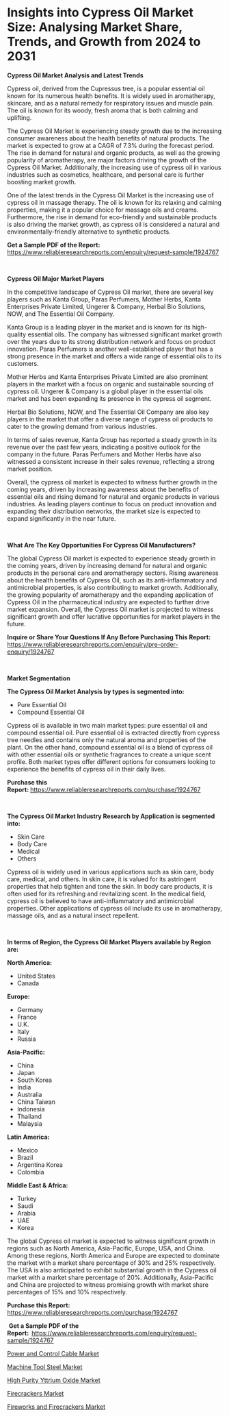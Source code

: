 <p><h1>Insights into Cypress Oil Market Size: Analysing Market Share, Trends, and Growth from 2024 to 2031</h1></p><p><strong>Cypress Oil Market Analysis and Latest Trends</strong></p>
<p><p>Cypress oil, derived from the Cupressus tree, is a popular essential oil known for its numerous health benefits. It is widely used in aromatherapy, skincare, and as a natural remedy for respiratory issues and muscle pain. The oil is known for its woody, fresh aroma that is both calming and uplifting.</p><p>The Cypress Oil Market is experiencing steady growth due to the increasing consumer awareness about the health benefits of natural products. The market is expected to grow at a CAGR of 7.3% during the forecast period. The rise in demand for natural and organic products, as well as the growing popularity of aromatherapy, are major factors driving the growth of the Cypress Oil Market. Additionally, the increasing use of cypress oil in various industries such as cosmetics, healthcare, and personal care is further boosting market growth.</p><p>One of the latest trends in the Cypress Oil Market is the increasing use of cypress oil in massage therapy. The oil is known for its relaxing and calming properties, making it a popular choice for massage oils and creams. Furthermore, the rise in demand for eco-friendly and sustainable products is also driving the market growth, as cypress oil is considered a natural and environmentally-friendly alternative to synthetic products.</p></p>
<p><strong>Get a Sample PDF of the Report:&nbsp;</strong> <a href="https://www.reliableresearchreports.com/enquiry/request-sample/1924767">https://www.reliableresearchreports.com/enquiry/request-sample/1924767</a></p>
<p>&nbsp;</p>
<p><strong>Cypress Oil Major Market Players</strong></p>
<p><p>In the competitive landscape of Cypress Oil market, there are several key players such as Kanta Group, Paras Perfumers, Mother Herbs, Kanta Enterprises Private Limited, Ungerer & Company, Herbal Bio Solutions, NOW, and The Essential Oil Company. </p><p>Kanta Group is a leading player in the market and is known for its high-quality essential oils. The company has witnessed significant market growth over the years due to its strong distribution network and focus on product innovation. Paras Perfumers is another well-established player that has a strong presence in the market and offers a wide range of essential oils to its customers. </p><p>Mother Herbs and Kanta Enterprises Private Limited are also prominent players in the market with a focus on organic and sustainable sourcing of cypress oil. Ungerer & Company is a global player in the essential oils market and has been expanding its presence in the cypress oil segment. </p><p>Herbal Bio Solutions, NOW, and The Essential Oil Company are also key players in the market that offer a diverse range of cypress oil products to cater to the growing demand from various industries. </p><p>In terms of sales revenue, Kanta Group has reported a steady growth in its revenue over the past few years, indicating a positive outlook for the company in the future. Paras Perfumers and Mother Herbs have also witnessed a consistent increase in their sales revenue, reflecting a strong market position. </p><p>Overall, the cypress oil market is expected to witness further growth in the coming years, driven by increasing awareness about the benefits of essential oils and rising demand for natural and organic products in various industries. As leading players continue to focus on product innovation and expanding their distribution networks, the market size is expected to expand significantly in the near future.</p></p>
<p>&nbsp;</p>
<p><strong>What Are The Key Opportunities For Cypress Oil Manufacturers?</strong></p>
<p><p>The global Cypress Oil market is expected to experience steady growth in the coming years, driven by increasing demand for natural and organic products in the personal care and aromatherapy sectors. Rising awareness about the health benefits of Cypress Oil, such as its anti-inflammatory and antimicrobial properties, is also contributing to market growth. Additionally, the growing popularity of aromatherapy and the expanding application of Cypress Oil in the pharmaceutical industry are expected to further drive market expansion. Overall, the Cypress Oil market is projected to witness significant growth and offer lucrative opportunities for market players in the future.</p></p>
<p><strong>Inquire or Share Your Questions If Any Before Purchasing This Report:</strong> <a href="https://www.reliableresearchreports.com/enquiry/pre-order-enquiry/1924767">https://www.reliableresearchreports.com/enquiry/pre-order-enquiry/1924767</a></p>
<p>&nbsp;</p>
<p><strong>Market Segmentation</strong></p>
<p><strong>The Cypress Oil Market Analysis by types is segmented into:</strong></p>
<p><ul><li>Pure Essential Oil</li><li>Compound Essential Oil</li></ul></p>
<p><p>Cypress oil is available in two main market types: pure essential oil and compound essential oil. Pure essential oil is extracted directly from cypress tree needles and contains only the natural aroma and properties of the plant. On the other hand, compound essential oil is a blend of cypress oil with other essential oils or synthetic fragrances to create a unique scent profile. Both market types offer different options for consumers looking to experience the benefits of cypress oil in their daily lives.</p></p>
<p><strong>Purchase this Report:&nbsp;</strong><a href="https://www.reliableresearchreports.com/purchase/1924767">https://www.reliableresearchreports.com/purchase/1924767</a></p>
<p>&nbsp;</p>
<p><strong>The Cypress Oil Market Industry Research by Application is segmented into:</strong></p>
<p><ul><li>Skin Care</li><li>Body Care</li><li>Medical</li><li>Others</li></ul></p>
<p><p>Cypress oil is widely used in various applications such as skin care, body care, medical, and others. In skin care, it is valued for its astringent properties that help tighten and tone the skin. In body care products, it is often used for its refreshing and revitalizing scent. In the medical field, cypress oil is believed to have anti-inflammatory and antimicrobial properties. Other applications of cypress oil include its use in aromatherapy, massage oils, and as a natural insect repellent.</p></p>
<p>&nbsp;</p>
<p><strong>In terms of Region, the Cypress Oil Market Players available by Region are:</strong></p>
<p>
    <p> <strong> North America: </strong>
        <ul>
            <li>United States</li>
            <li>Canada</li>
        </ul>
        </p> 
    <p> <strong> Europe: </strong>
        <ul>
            <li>Germany</li>
            <li>France</li>
            <li>U.K.</li>
            <li>Italy</li>
            <li>Russia</li>
        </ul>
        </p> 
    <p> <strong> Asia-Pacific: </strong>
        <ul>
            <li>China</li>
            <li>Japan</li>
            <li>South Korea</li>
            <li>India</li>
            <li>Australia</li>
            <li>China Taiwan</li>
            <li>Indonesia</li>
            <li>Thailand</li>
            <li>Malaysia</li>
        </ul>
        </p> 
    <p> <strong> Latin America: </strong>
        <ul>
            <li>Mexico</li>
            <li>Brazil</li>
            <li>Argentina Korea</li>
            <li>Colombia</li>
        </ul>
        </p> 
    <p> <strong> Middle East & Africa: </strong>
        <ul>
            <li>Turkey</li>
            <li>Saudi</li>
            <li>Arabia</li>
            <li>UAE</li>
            <li>Korea</li>
        </ul>
    </p>
    </p>
<p><p>The global Cypress oil market is expected to witness significant growth in regions such as North America, Asia-Pacific, Europe, USA, and China. Among these regions, North America and Europe are expected to dominate the market with a market share percentage of 30% and 25% respectively. The USA is also anticipated to exhibit substantial growth in the Cypress oil market with a market share percentage of 20%. Additionally, Asia-Pacific and China are projected to witness promising growth with market share percentages of 15% and 10% respectively.</p></p>
<p><strong>Purchase this Report: </strong><a href="https://www.reliableresearchreports.com/purchase/1924767">https://www.reliableresearchreports.com/purchase/1924767</a></p>
<p>&nbsp;<strong>Get a Sample PDF of the Report:&nbsp;&nbsp;</strong><a href="https://www.reliableresearchreports.com/enquiry/request-sample/1924767">https://www.reliableresearchreports.com/enquiry/request-sample/1924767</a></p>
<p><strong></strong></p>
<p><p><a href="https://view.publitas.com/reportprime-1/global-power-and-control-cable-market-size-and-market-trends-insights-and-projections-from-2024-to-2031/">Power and Control Cable Market</a></p><p><a href="https://view.publitas.com/reportprime-1/machine-tool-steel-market-size-global-industry-overview-market-segmentation-and-forecast-2024-to-2031/">Machine Tool Steel Market</a></p><p><a href="https://picayune-night-cbd.notion.site/High-Purity-Yttrium-Oxide-Market-Size-and-Growth-Market-Segmentation-Regional-and-Country-Breakdow-f0ec959d00474b03ad5b733291504d26">High Purity Yttrium Oxide Market</a></p><p><a href="https://summer-dogwood-3e9.notion.site/Firecrackers-Market-Size-Growing-and-Forecasted-for-period-from-2024-2031-and-provides-complete-ma-86e9b90f44ad4bb5bf568ea5d3cf52ff">Firecrackers Market</a></p><p><a href="https://funky-papaya-cf4.notion.site/Fireworks-and-Firecrackers-Market-Size-Market-Trends-and-Growth-Outlook-forecasted-for-period-from-5779bbdcbc0b47ababaa775b8fd2740f">Fireworks and Firecrackers Market</a></p></p>